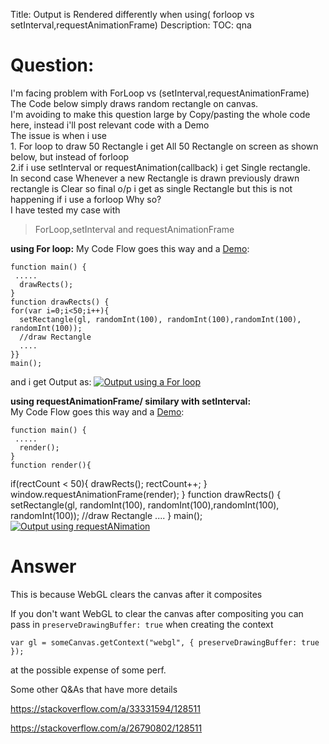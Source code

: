 Title: Output is Rendered differently when using( forloop vs setInterval,requestAnimationFrame)
Description:
TOC: qna

# Question:

I'm facing problem with ForLoop vs (setInterval,requestAnimationFrame)
The Code below simply draws random rectangle on canvas.<br/>
I'm avoiding to make this question large by Copy/pasting the whole code here, instead i'll post relevant code  with a Demo  <br/>
The issue is when i use <br/>1. For loop to draw 50 Rectangle i get All 50 Rectangle on screen as shown below, but instead of forloop <br/>2.if i use setInterval or requestAnimation(callback) i get Single rectangle.<br/> In second case Whenever a new Rectangle is drawn previously drawn rectangle is Clear so final o/p i get as single Rectangle but this is not happening if i use a forloop Why so?<br/>
I have tested my case with 

> ForLoop,setInterval and requestAnimationFrame

**using For loop:**
My Code Flow goes this way and a [Demo][1]:

    function main() {
     .....
      drawRects();
    }
    function drawRects() {
    for(var i=0;i<50;i++){
      setRectangle(gl, randomInt(100), randomInt(100),randomInt(100), randomInt(100));
      //draw Rectangle
      ....
    }}
    main();

and i get Output as:
[![Output using a For loop][2]][2]
    


**using requestAnimationFrame/ similary with  setInterval:**<br/>
My Code Flow goes this way and a [Demo][3]:

    function main() {
     .....
      render();
    }
    function render(){
  if(rectCount < 50){
   drawRects();
   rectCount++;
  }
  window.requestAnimationFrame(render);
 }
    function drawRects() {
      setRectangle(gl, randomInt(100), randomInt(100),randomInt(100), randomInt(100));
      //draw Rectangle
      ....
    }
    main();
[![Output using requestANimation][4]][4]


  [1]: http://codepen.io/anon/pen/jyzzNQ?editors=0010
  [2]: https://i.stack.imgur.com/1G49C.png
  [3]: http://codepen.io/anon/pen/XpEZqQ?editors=1010
  [4]: https://i.stack.imgur.com/eVFog.png

# Answer

This is because WebGL clears the canvas after it composites

If you don't want WebGL to clear the canvas after compositing you can pass in `preserveDrawingBuffer: true` when creating the context

    var gl = someCanvas.getContext("webgl", { preserveDrawingBuffer: true });

at the possible expense of some perf. 

Some other Q&As that have more details

https://stackoverflow.com/a/33331594/128511

https://stackoverflow.com/a/26790802/128511


